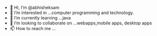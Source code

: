 - 👋 Hi, I’m @abhisheksam
- 👀 I’m interested in ...computer programming and technology.
- 🌱 I’m currently learning ...java
- 💞️ I’m looking to collaborate on ...webapps,mobile apps, desktop apps
- 📫 How to reach me ...

<!---
abhisheksam/abhisheksam is a ✨ special ✨ repository because its `README.md` (this file) appears on your GitHub profile.
You can click the Preview link to take a look at your changes.
--->
